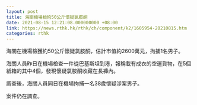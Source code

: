 ```yaml
---
layout: post
title: 海關機場檢約50公斤懷疑氯胺酮
date: 2021-08-15 12:21:08.000000000 +08:00
link: https://news.rthk.hk/rthk/ch/component/k2/1605954-20210815.htm
categories: rthk
---
```


海關在機場檢獲約50公斤懷疑氯胺酮，估計市值約2600萬元，拘捕1名男子。

海關人員昨日在機場檢查一件從巴基斯坦到港，報稱載有成衣的空運貨物，在5個紙箱的其中4個，發現懷疑氯胺酮收藏在長褲內。

調查後，海關人員同日在機場拘捕一名38歲懷疑涉案男子。

案件仍在調查。
